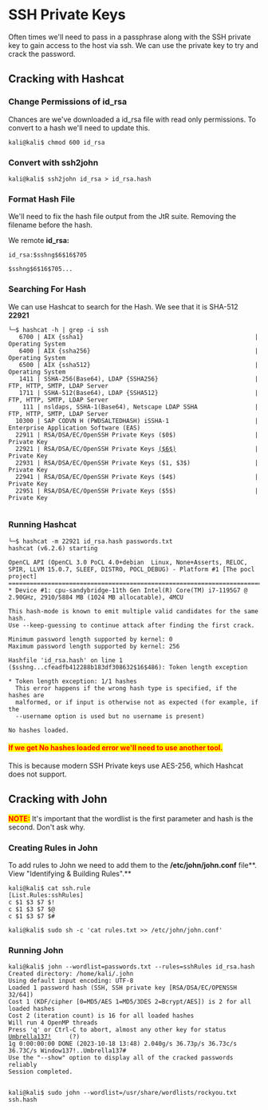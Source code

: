 # SSH Private Keys

Often times we'll need to pass in a passphrase along with the SSH private key to gain access to the host via ssh. We can use the private key to try and crack the password.

## Cracking with Hashcat

### Change Permissions of id\_rsa

Chances are we've downloaded a id\_rsa file with read only permissions. To convert to a hash we'll need to update this.

```shell-session
kali@kali$ chmod 600 id_rsa
```

### Convert with ssh2john

```shell-session
kali@kali$ ssh2john id_rsa > id_rsa.hash
```

### Format Hash File

We'll need to fix the hash file output from the JtR suite. Removing the filename before the hash.

We remote **id\_rsa:**

```
id_rsa:$sshng$6$16$705
```

```
$sshng$6$16$705...
```

### Searching For Hash

We can use Hashcat to search for the Hash. We see that it is SHA-512 **22921**

<pre><code>└─$ hashcat -h | grep -i ssh
   6700 | AIX {ssha1}                                                | Operating System
   6400 | AIX {ssha256}                                              | Operating System
   6500 | AIX {ssha512}                                              | Operating System
   1411 | SSHA-256(Base64), LDAP {SSHA256}                           | FTP, HTTP, SMTP, LDAP Server
   1711 | SSHA-512(Base64), LDAP {SSHA512}                           | FTP, HTTP, SMTP, LDAP Server
    111 | nsldaps, SSHA-1(Base64), Netscape LDAP SSHA                | FTP, HTTP, SMTP, LDAP Server
  10300 | SAP CODVN H (PWDSALTEDHASH) iSSHA-1                        | Enterprise Application Software (EAS)
  22911 | RSA/DSA/EC/OpenSSH Private Keys ($0$)                      | Private Key
  22921 | RSA/DSA/EC/OpenSSH Private Keys <a data-footnote-ref href="#user-content-fn-1">($6$)</a>                      | Private Key
  22931 | RSA/DSA/EC/OpenSSH Private Keys ($1, $3$)                  | Private Key
  22941 | RSA/DSA/EC/OpenSSH Private Keys ($4$)                      | Private Key
  22951 | RSA/DSA/EC/OpenSSH Private Keys ($5$)                      | Private Key
                                                                                            
</code></pre>



### Running Hashcat

```
└─$ hashcat -m 22921 id_rsa.hash passwords.txt                                                                   
hashcat (v6.2.6) starting

OpenCL API (OpenCL 3.0 PoCL 4.0+debian  Linux, None+Asserts, RELOC, SPIR, LLVM 15.0.7, SLEEF, DISTRO, POCL_DEBUG) - Platform #1 [The pocl project]
==================================================================================================================================================
* Device #1: cpu-sandybridge-11th Gen Intel(R) Core(TM) i7-1195G7 @ 2.90GHz, 2910/5884 MB (1024 MB allocatable), 4MCU

This hash-mode is known to emit multiple valid candidates for the same hash.
Use --keep-guessing to continue attack after finding the first crack.

Minimum password length supported by kernel: 0
Maximum password length supported by kernel: 256

Hashfile 'id_rsa.hash' on line 1 ($sshng...cfeadfb412288b183df308632$16$486): Token length exception

* Token length exception: 1/1 hashes
  This error happens if the wrong hash type is specified, if the hashes are
  malformed, or if input is otherwise not as expected (for example, if the
  --username option is used but no username is present)

No hashes loaded.

```

#### <mark style="color:red;">If we get No hashes loaded error we'll need to use another tool.</mark>

This is because modern SSH Private keys use AES-256, which Hashcat does not support.



## Cracking with John

<mark style="color:red;">**NOTE:**</mark> It's important that the wordlist is the first parameter and hash is the second. Don't ask why.

### Creating Rules in John

To add rules to John we need to add them to the **/etc/john/john.conf** file**. View "Identifying & Building Rules".**

```shell-session
kali@kali$ cat ssh.rule
[List.Rules:sshRules]
c $1 $3 $7 $!
c $1 $3 $7 $@
c $1 $3 $7 $#

kali@kali$ sudo sh -c 'cat rules.txt >> /etc/john/john.conf'
```

### Running John

<pre class="language-shell-session"><code class="lang-shell-session">kali@kali$ john --wordlist=passwords.txt --rules=sshRules id_rsa.hash 
Created directory: /home/kali/.john
Using default input encoding: UTF-8
Loaded 1 password hash (SSH, SSH private key [RSA/DSA/EC/OPENSSH 32/64])
Cost 1 (KDF/cipher [0=MD5/AES 1=MD5/3DES 2=Bcrypt/AES]) is 2 for all loaded hashes
Cost 2 (iteration count) is 16 for all loaded hashes
Will run 4 OpenMP threads
Press 'q' or Ctrl-C to abort, almost any other key for status
<a data-footnote-ref href="#user-content-fn-2">Umbrella137!</a>     (?)     
1g 0:00:00:00 DONE (2023-10-18 13:48) 2.040g/s 36.73p/s 36.73c/s 36.73C/s Window137!..Umbrella137#
Use the "--show" option to display all of the cracked passwords reliably
Session completed. 

</code></pre>

```
kali@kali$ sudo john --wordlist=/usr/share/wordlists/rockyou.txt ssh.hash
```

[^1]: this is it



[^2]: 
